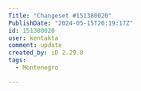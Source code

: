 ```yaml
---
Title: "Changeset #151380020"
PublishDate: "2024-05-15T20:19:17Z"
id: 151380020
user: kentakta
comment: update
created_by: iD 2.29.0
tags:
  - Montenegro

---
```

